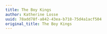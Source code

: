 ```yaml
---
title: The Boy Kings
author: Katherine Losse
uuid: 78add78f-a842-43ea-b718-75d4a1acf504
original_title: The Boy Kings
---
```


